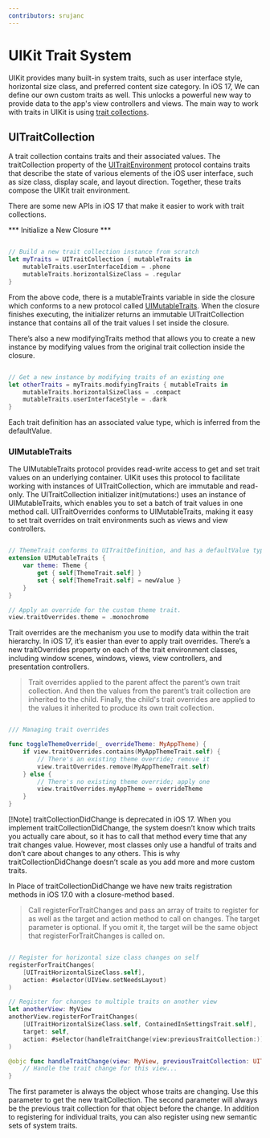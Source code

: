 ```yaml
---
contributors: srujanc
---
```


# UIKit Trait System

UIKit provides many built-in system traits, such as user interface style, horizontal size class, and preferred content size category. In iOS 17, We can define our own custom traits as well. This unlocks a powerful new way to provide data to the app's view controllers and views. The main way to work with traits in UIKit is using [trait collections](https://developer.apple.com/documentation/uikit/uitraitcollection?language=objc).


## UITraitCollection

A trait collection contains traits and their associated values. The traitCollection property of the [UITraitEnvironment](https://developer.apple.com/documentation/uikit/uitraitenvironment?language=objc) protocol contains traits that describe the state of various elements of the iOS user interface, such as size class, display scale, and layout direction. Together, these traits compose the UIKit trait environment.


There are some new APIs in iOS 17 that make it easier to work with trait collections.

*** Initialize a New Closure ***

``` swift 

// Build a new trait collection instance from scratch
let myTraits = UITraitCollection { mutableTraits in
    mutableTraits.userInterfaceIdiom = .phone
    mutableTraits.horizontalSizeClass = .regular
}

```

From the above code, there is a mutableTraints variable in side the closure which conforms to a new protocol called [UIMutableTraits](https://developer.apple.com/documentation/uikit/uimutabletraits). When the closure finishes executing, the initializer returns an immutable UITraitCollection instance that contains all of the trait values I set inside the closure. 

There’s also a new modifyingTraits method that allows you to create a new instance by modifying values from the original trait collection inside the closure.

``` swift

// Get a new instance by modifying traits of an existing one
let otherTraits = myTraits.modifyingTraits { mutableTraits in
    mutableTraits.horizontalSizeClass = .compact
    mutableTraits.userInterfaceStyle = .dark
}

```

Each trait definition has an associated value type, which is inferred from the defaultValue. 


### UIMutableTraits

The UIMutableTraits protocol provides read-write access to get and set trait values on an underlying container. UIKit uses this protocol to facilitate working with instances of UITraitCollection, which are immutable and read-only. The UITraitCollection initializer init(mutations:) uses an instance of UIMutableTraits, which enables you to set a batch of trait values in one method call. UITraitOverrides conforms to UIMutableTraits, making it easy to set trait overrides on trait environments such as views and view controllers.


``` swift 

// ThemeTrait conforms to UITraitDefinition, and has a defaultValue type of Theme
extension UIMutableTraits {
    var theme: Theme {
        get { self[ThemeTrait.self] }
        set { self[ThemeTrait.self] = newValue }
    }
}

// Apply an override for the custom theme trait.
view.traitOverrides.theme = .monochrome

```

Trait overrides are the mechanism you use to modify data within the trait hierarchy. In iOS 17, it’s easier than ever to apply trait overrides. There’s a new traitOverrides property on each of the trait environment classes, including window scenes, windows, views, view controllers, and presentation controllers.

> Trait overrides applied to the parent affect the parent’s own trait collection. And then the values from the parent’s trait collection are inherited to the child. Finally, the child's trait overrides are applied to the values it inherited to produce its own trait collection.


``` swift

/// Managing trait overrides

func toggleThemeOverride(_ overrideTheme: MyAppTheme) {
    if view.traitOverrides.contains(MyAppThemeTrait.self) {
        // There's an existing theme override; remove it
        view.traitOverrides.remove(MyAppThemeTrait.self)
    } else {
        // There's no existing theme override; apply one
        view.traitOverrides.myAppTheme = overrideTheme
    }
}

```

[!Note] traitCollectionDidChange is deprecated in iOS 17. When you implement traitCollectionDidChange, the system doesn’t know which traits you actually care about, so it has to call that method every time that any trait changes value. However, most classes only use a handful of traits and don’t care about changes to any others. This is why traitCollectionDidChange doesn’t scale as you add more and more custom traits. 


In Place of traitCollectionDidChange we have new traits registration methods in iOS 17.0 with a closure-method based.

> Call registerForTraitChanges and pass an array of traits to register for as well as the target and action method to call on changes. The target parameter is optional. If you omit it, the target will be the same object that registerForTraitChanges is called on.


``` swift

// Register for horizontal size class changes on self
registerForTraitChanges(
    [UITraitHorizontalSizeClass.self],
    action: #selector(UIView.setNeedsLayout)
)

// Register for changes to multiple traits on another view
let anotherView: MyView
anotherView.registerForTraitChanges(
    [UITraitHorizontalSizeClass.self, ContainedInSettingsTrait.self],
    target: self,
    action: #selector(handleTraitChange(view:previousTraitCollection:))
)

@objc func handleTraitChange(view: MyView, previousTraitCollection: UITraitCollection) {
    // Handle the trait change for this view...
}

```

The first parameter is always the object whose traits are changing. Use this parameter to get the new traitCollection. The second parameter will always be the previous trait collection for that object before the change. In addition to registering for individual traits, you can also register using new semantic sets of system traits.
